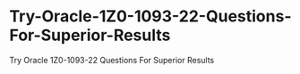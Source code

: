 # Try-Oracle-1Z0-1093-22-Questions-For-Superior-Results
Try Oracle 1Z0-1093-22 Questions For Superior Results
